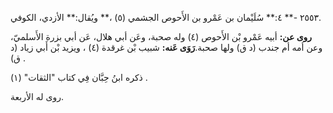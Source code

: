 ٢٥٥٣ -** ٤:** سُلَيْمان بن عَمْرو بن الأَحوص الجشمي (٥) ،** ويُقال:** الأزدي، الكوفي.

**روى عن:** أبيه عَمْرو بْن الأَحوص (٤) وله صحبة، وعَن أبي هلال، عَن أبي بزرة الأَسلميّ، وعن أمه أم جندب (د ق) ولها صحبة.**رَوَى عَنه:** شبيب بْن غرقدة (٤) ، ويزيد بْن أَبي زياد (د ق) .

ذكره ابنُ حِبَّان فِي كتاب "الثقات" (١) .

روى له الأربعة.